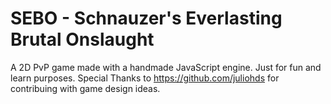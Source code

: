 # SEBO - Schnauzer's Everlasting Brutal Onslaught
A 2D PvP game made with a handmade JavaScript engine. Just for fun and learn purposes. Special Thanks to https://github.com/juliohds for contribuing with game design ideas.